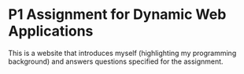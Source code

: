 P1 Assignment for Dynamic Web Applications
==========================================

This is a website that introduces myself (highlighting my programming background) and answers questions specified for the assignment.